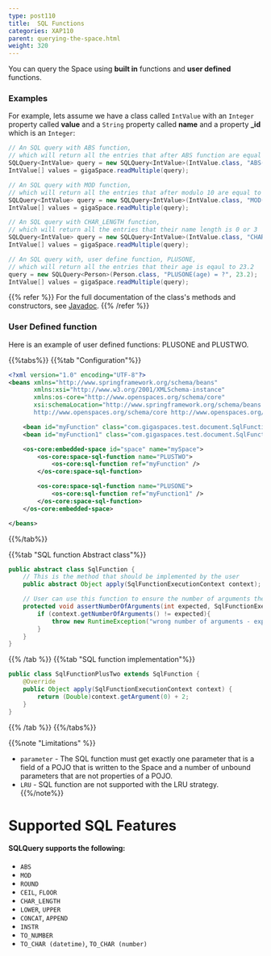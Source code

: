 ```yaml
---
type: post110
title:  SQL Functions
categories: XAP110
parent: querying-the-space.html
weight: 320
---
```



You can query the Space using **built in** functions and **user defined** functions.



### Examples

For example, lets assume we have a class called `IntValue` with an `Integer` property called **value** and a `String` property called **name** and a property **_id** which is an `Integer`:


```java
// An SQL query with ABS function,
// which will return all the entries that after ABS function are equal to 1 or 4
SQLQuery<IntValue> query = new SQLQuery<IntValue>(IntValue.class, "ABS(value) in (1, 4)");
IntValue[] values = gigaSpace.readMultiple(query);

// An SQL query with MOD function,
// which will return all the entries that after modulo 10 are equal to 6 or 7
SQLQuery<IntValue> query = new SQLQuery<IntValue>(IntValue.class, "MOD(value, 10) in (6, 7)");
IntValue[] values = gigaSpace.readMultiple(query);

// An SQL query with CHAR_LENGTH function,
// which will return all the entries that their name length is 0 or 3
SQLQuery<IntValue> query = new SQLQuery<IntValue>(IntValue.class, "CHAR_LENGTH(name) in (0, 3)");
IntValue[] values = gigaSpace.readMultiple(query);

// An SQL query with, user define function, PLUSONE,
// which will return all the entries that their age is eqaul to 23.2
query = new SQLQuery<Person>(Person.class, "PLUSONE(age) = ?", 23.2);
IntValue[] values = gigaSpace.readMultiple(query);
```

{{% refer %}}
For the full documentation of the class's methods and constructors, see [Javadoc](http://www.gigaspaces.com/docs/JavaDoc{{%currentversion%}}/index.html?com/j_spaces/core/client/SQLQuery.html).
{{% /refer %}}


### User Defined function

Here is an example of user defined functions:  PLUSONE and PLUSTWO.

{{%tabs%}}
{{%tab "Configuration"%}}

```xml
<?xml version="1.0" encoding="UTF-8"?>
<beans xmlns="http://www.springframework.org/schema/beans"
	   xmlns:xsi="http://www.w3.org/2001/XMLSchema-instance"
	   xmlns:os-core="http://www.openspaces.org/schema/core"
	   xsi:schemaLocation="http://www.springframework.org/schema/beans http://www.springframework.org/schema/beans/spring-beans.xsd
       http://www.openspaces.org/schema/core http://www.openspaces.org/schema/{{%currentversion%}}/core/openspaces-core.xsd">

	<bean id="myFunction" class="com.gigaspaces.test.document.SqlFunctionPlusTwo" />
	<bean id="myFunction1" class="com.gigaspaces.test.document.SqlFunctionPlusOne" />

	<os-core:embedded-space id="space" name="mySpace">
		<os-core:space-sql-function name="PLUSTWO">
			<os-core:sql-function ref="myFunction" />
		</os-core:space-sql-function>

		<os-core:space-sql-function name="PLUSONE">
			<os-core:sql-function ref="myFunction1" />
		</os-core:space-sql-function>
	</os-core:embedded-space>

</beans>
```
{{%/tab%}}

{{%tab "SQL function Abstract class"%}}
```java
public abstract class SqlFunction {
	// This is the method that should be implemented by the user
    public abstract Object apply(SqlFunctionExecutionContext context);

    // User can use this function to ensure the number of arguments the function get
    protected void assertNumberOfArguments(int expected, SqlFunctionExecutionContext context){
        if (context.getNumberOfArguments() != expected){
            throw new RuntimeException("wrong number of arguments - expected: " + expected + " ,but actual number of arguments is: " + context.getNumberOfArguments());
        }
    }
}
```
{{% /tab %}}
{{%tab "SQL function implementation"%}}

```java
public class SqlFunctionPlusTwo extends SqlFunction {
    @Override
    public Object apply(SqlFunctionExecutionContext context) {
        return (Double)context.getArgument(0) + 2;
    }
}
```
{{% /tab %}}
{{%/tabs%}}




{{%note "Limitations" %}}
- `parameter` - The SQL function must get exactly one parameter that is a field of a POJO that is written to the Space and a number of unbound parameters that are not properties of a POJO.
- `LRU` - SQL function are not supported with the LRU strategy.
{{%/note%}}




# Supported SQL Features

#### SQLQuery supports the following:

- `ABS`
- `MOD`
- `ROUND`
- `CEIL`, `FLOOR`
- `CHAR_LENGTH`
- `LOWER`, `UPPER`
- `CONCAT`, `APPEND`
- `INSTR`
- `TO_NUMBER`
- `TO_CHAR (datetime)`, `TO_CHAR (number)`

